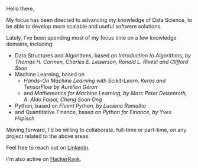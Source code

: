Hello there,

My focus has been directed to advancing my knowledge of Data Science, to be able to develop more scalable and useful software solutions.

Lately, I've been spending most of my focus time on a few knowledge domains, including:
- Data Structures and Algorithms, based on <i>Introduction to Algorithms, by Thomas H. Cormen, Charles E. Leiserson, Ronald L. Rivest and Clifford Stein</i>
- Machine Learning, based on 
  - <i>Hands-On Machine Learning with Scikit-Learn, Keras and TensorFlow by Aurélien Géron</i> 
  - and <i>Mathematics for Machine Learning, by Marc Peter Deisenroth, A. Aldo Faisal, Cheng Soon Ong</i>
- Python, based on <i>Fluent Python, by Luciano Ramalho</i>
- and Quantitative Finance, based on <i>Python for Finance, by Yves Hilpisch</i>

Moving forward, I'd be willing to collaborate, full-time or part-time, on any project related to the above areas.

Feel free to reach out on <a href=https://www.linkedin.com/in/matheus-raposo7/>LinkedIn<a>.

I'm also active on <a href=https://www.hackerrank.com/matheus_raposo>HackerRank<a>.

<!---
mraposodea2016/mraposodea2016 is a ✨ special ✨ repository because its `README.md` (this file) appears on your GitHub profile.
You can click the Preview link to take a look at your changes.
--->
